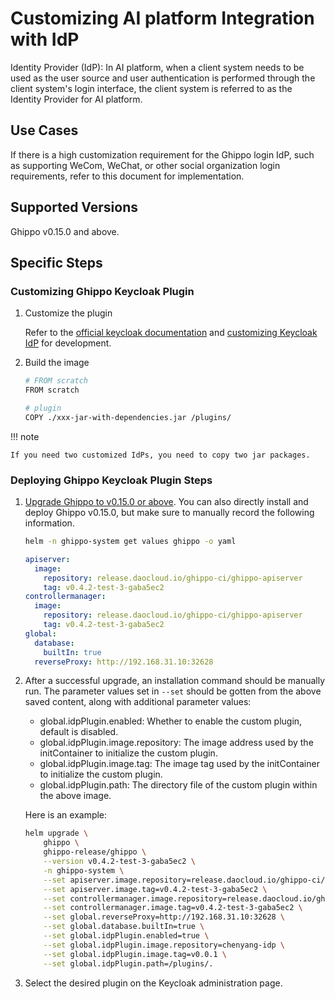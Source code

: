# Customizing AI platform Integration with IdP

Identity Provider (IdP): In AI platform, when a client system needs to be used as the user source and user
authentication is performed through the client system's login interface, the client system is referred to
as the Identity Provider for AI platform.

## Use Cases

If there is a high customization requirement for the Ghippo login IdP, such as
supporting WeCom, WeChat, or other social organization login requirements,
refer to this document for implementation.

## Supported Versions

Ghippo v0.15.0 and above.

## Specific Steps

### Customizing Ghippo Keycloak Plugin

1. Customize the plugin

    Refer to the [official keycloak documentation](https://www.keycloak.org/guides#getting-started) and [customizing Keycloak IdP](./keycloak-idp.md) for development.

2. Build the image

    ```sh
    # FROM scratch
    FROM scratch
   
    # plugin
    COPY ./xxx-jar-with-dependencies.jar /plugins/
    ```

!!! note

    If you need two customized IdPs, you need to copy two jar packages.

### Deploying Ghippo Keycloak Plugin Steps

1. [Upgrade Ghippo to v0.15.0 or above](../install/offline-install.md).
   You can also directly install and deploy Ghippo v0.15.0, but make sure to
   manually record the following information.

    ```sh
    helm -n ghippo-system get values ghippo -o yaml
    ```

    ```yaml
    apiserver:
      image:
        repository: release.daocloud.io/ghippo-ci/ghippo-apiserver
        tag: v0.4.2-test-3-gaba5ec2
    controllermanager:
      image:
        repository: release.daocloud.io/ghippo-ci/ghippo-apiserver
        tag: v0.4.2-test-3-gaba5ec2
    global:
      database:
        builtIn: true
      reverseProxy: http://192.168.31.10:32628
    ```

1. After a successful upgrade, an installation command should be manually run.
   The parameter values set in `--set` should be gotten from the above saved
   content, along with additional parameter values:

    - global.idpPlugin.enabled: Whether to enable the custom plugin, default is disabled.
    - global.idpPlugin.image.repository: The image address used by the initContainer to initialize the custom plugin.
    - global.idpPlugin.image.tag: The image tag used by the initContainer to initialize the custom plugin.
    - global.idpPlugin.path: The directory file of the custom plugin within the above image.

    Here is an example:

    ```sh
    helm upgrade \
        ghippo \
        ghippo-release/ghippo \
        --version v0.4.2-test-3-gaba5ec2 \
        -n ghippo-system \
        --set apiserver.image.repository=release.daocloud.io/ghippo-ci/ghippo-apiserver \
        --set apiserver.image.tag=v0.4.2-test-3-gaba5ec2 \
        --set controllermanager.image.repository=release.daocloud.io/ghippo-ci/ghippo-apiserver \
        --set controllermanager.image.tag=v0.4.2-test-3-gaba5ec2 \
        --set global.reverseProxy=http://192.168.31.10:32628 \
        --set global.database.builtIn=true \
        --set global.idpPlugin.enabled=true \
        --set global.idpPlugin.image.repository=chenyang-idp \
        --set global.idpPlugin.image.tag=v0.0.1 \
        --set global.idpPlugin.path=/plugins/.
    ```

1. Select the desired plugin on the Keycloak administration page.
